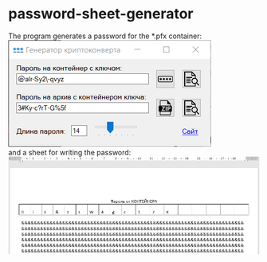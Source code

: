 # password-sheet-generator
The program generates a password for the *.pfx container:
<br><img src='https://github.com/sergiomarotco/password-sheet-generator/blob/master/Interface.png' />
<br>and a sheet for writing the password:
<br><img src='https://github.com/sergiomarotco/password-sheet-generator/blob/master/output_example.png' />
